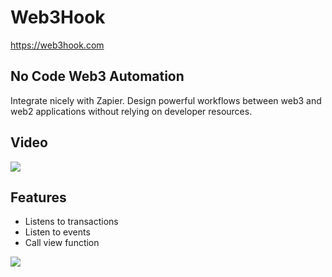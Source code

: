 # Web3Hook

https://web3hook.com

## No Code Web3 Automation

Integrate nicely with Zapier. Design powerful workflows between web3 and web2 applications without relying on developer resources.

## Video

[![](https://user-images.githubusercontent.com/19412160/228102278-6da72833-b255-4e4c-baf4-7887bb1f0a8d.png)](https://www.youtube.com/watch?v=etyLCC-BXFA)


## Features

- Listens to transactions
- Listen to events
- Call view function

![](https://user-images.githubusercontent.com/19412160/228102401-5fe8e2ac-c6e1-458d-b59e-22dab79baf17.png)
